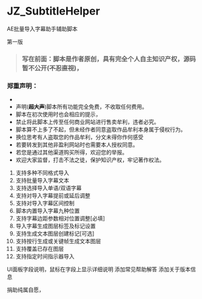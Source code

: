 # JZ_SubtitleHelper
AE批量导入字幕助手辅助脚本

第一版

> ### **写在前面：脚本是作者原创，具有完全个人自主知识产权，源码暂不公开(~~不忍直视~~)，**
 ### 郑重声明：
+ 
+ 声明(**~~超大声~~**)脚本所有功能完全免费，不收取任何费用。
+ 脚本在初次使用时也会相应的提示，
+ 禁止将此脚本上传至任何商业网站进行售卖牟利，违者必究。
+ 脚本算不上多了不起，但未经作者同意盗取作品牟利本身属于侵权行为。
+ 换位思考有人盗取您的作品牟利，分文未得你作何感受
+ 若要转发到其他非盈利网站时也需要本人授权同意。
+ 若您是通过其他渠道购买所得，欢迎您的举报。
+ 欢迎大家监督，打击不法之徒，保护知识产权，牢记著作权法。

1. 支持多种不同格式导入
2. 支持批量导入字幕文本
3. 支持选择导入单语/双语字幕
4. 支持对导入字幕提前或延后调整
5. 支持对导入字幕区间控制
6. 脚本内置导入字幕九种位置
7. 支持字幕边距参数相对位置调整[必填]
8. 导入字幕生成图层标签及标记设置
9. 支持生成文本图层创建标记[可选]
10. 支持按行生成或关键帧生成文本图层
11. 支持覆盖已存在图层
12. 支持指定时间指示器导入

UI面板字段说明，鼠标在字段上显示详细说明
添加常见帮助解答
添加关于版本信息


捐助纯属自愿，
